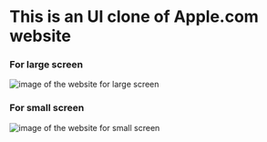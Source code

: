 
# This is an UI clone of Apple.com website


### For large screen
![image of the website for large screen](images/large.png)



### For small screen
![image of the website for small screen](images/small.png)
